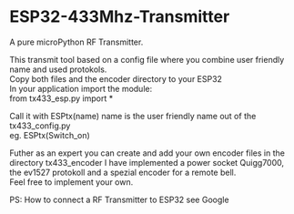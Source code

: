 # ESP32-433Mhz-Transmitter

A pure microPython RF Transmitter.

This transmit tool based on a config file where you combine user friendly name and used protokols.  
Copy both files and the encoder directory to your ESP32  
In your application import the module:   
from tx433_esp.py import *  

Call it with ESPtx(name) name is the user friendly name out of the tx433_config.py  
eg. ESPtx(Switch_on)

Futher as an expert you can create and add your own encoder files in the directory tx433_encoder
I have implemented a power socket Quigg7000, the ev1527 protokoll and a spezial encoder for a remote bell.  
Feel free to implement your own.

PS: How to connect a RF Transmitter to ESP32 see Google
